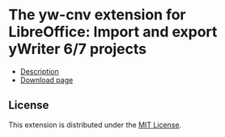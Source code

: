 # The yw-cnv extension for LibreOffice: Import and export yWriter 6/7 projects 

* [Description](https://peter88213.github.io/yw-cnv)
* [Download page](https://github.com/peter88213/yw-cnv/releases/latest)

## License

This extension is distributed under the [MIT License](http://www.opensource.org/licenses/mit-license.php).
